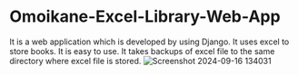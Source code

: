 # Omoikane-Excel-Library-Web-App
It is a web application which is developed by using Django.                                                                                                                                                            It uses excel to store books.                                                                                                                                                                                          It is easy to use.                                                                                                                                                                                                      It takes backups of excel file to the same directory where excel file is stored.
![Screenshot 2024-09-16 134031](https://github.com/user-attachments/assets/18662e99-4a5e-4854-a483-60bef9d354bb)
